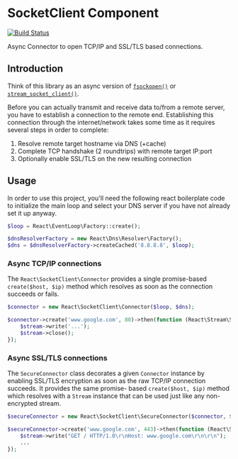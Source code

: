 # SocketClient Component

[![Build Status](https://secure.travis-ci.org/reactphp/socket-client.png?branch=master)](http://travis-ci.org/reactphp/socket-client)

Async Connector to open TCP/IP and SSL/TLS based connections.

## Introduction

Think of this library as an async version of
[`fsockopen()`](http://www.php.net/function.fsockopen) or
[`stream_socket_client()`](http://php.net/function.stream-socket-client).

Before you can actually transmit and receive data to/from a remote server, you
have to establish a connection to the remote end. Establishing this connection
through the internet/network takes some time as it requires several steps in
order to complete:

1. Resolve remote target hostname via DNS (+cache)
2. Complete TCP handshake (2 roundtrips) with remote target IP:port
3. Optionally enable SSL/TLS on the new resulting connection

## Usage

In order to use this project, you'll need the following react boilerplate code
to initialize the main loop and select your DNS server if you have not already
set it up anyway.

```php
$loop = React\EventLoop\Factory::create();

$dnsResolverFactory = new React\Dns\Resolver\Factory();
$dns = $dnsResolverFactory->createCached('8.8.8.8', $loop);
```

### Async TCP/IP connections

The `React\SocketClient\Connector` provides a single promise-based
`create($host, $ip)` method which resolves as soon as the connection
succeeds or fails.

```php
$connector = new React\SocketClient\Connector($loop, $dns);

$connector->create('www.google.com', 80)->then(function (React\Stream\Stream $stream) {
    $stream->write('...');
    $stream->close();
});
```

### Async SSL/TLS connections

The `SecureConnector` class decorates a given `Connector` instance by enabling
SSL/TLS encryption as soon as the raw TCP/IP connection succeeds. It provides
the same promise- based `create($host, $ip)` method which resolves with
a `Stream` instance that can be used just like any non-encrypted stream.

```php
$secureConnector = new React\SocketClient\SecureConnector($connector, $loop);

$secureConnector->create('www.google.com', 443)->then(function (React\Stream\Stream $stream) {
    $stream->write("GET / HTTP/1.0\r\nHost: www.google.com\r\n\r\n");
    ...
});
```
